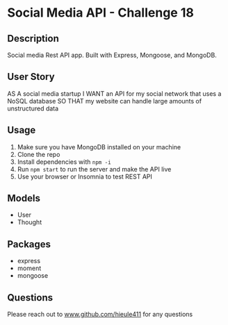 # Social Media API - Challenge 18 

## Description
Social media Rest API app. Built with Express, Mongoose, and MongoDB.

## User Story
AS A social media startup
I WANT an API for my social network that uses a NoSQL database
SO THAT my website can handle large amounts of unstructured data

## Usage
1. Make sure you have MongoDB installed on your machine
2. Clone the repo
3. Install dependencies with `npm -i`
4. Run `npm start` to run the server and make the API live
5. Use your browser or Insomnia to test REST API

## Models
- User
- Thought

## Packages
- express
- moment
- mongoose

## Questions
Please reach out to www.github.com/hieule411 for any questions
